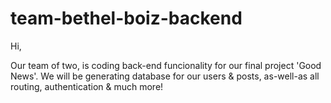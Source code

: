 # team-bethel-boiz-backend

Hi, 

Our team of two, is coding back-end funcionality for our final project 'Good News'.
We will be generating database for our users & posts, as-well-as all routing, authentication & much more!

